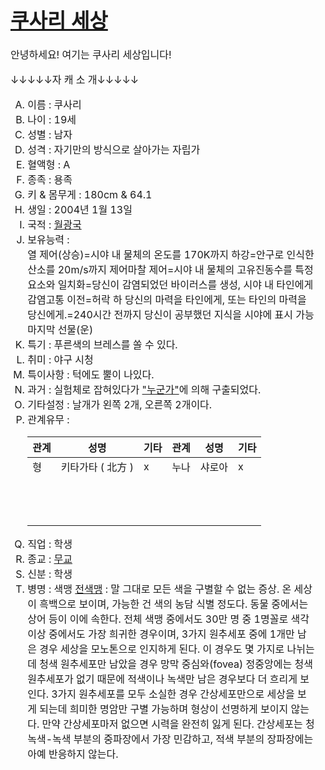 
<table>
    <thead>
        <td id="테두리">
<h1><a href="로그인전.html">쿠사리 세상</a></h1>
<p>안녕하세요! 여기는 쿠사리 세상입니다!</p>
<p>↓↓↓↓↓자 캐 소 개↓↓↓↓↓</p>
<ol type="A" start="1">
    <li>이름 : 쿠사리</li>
    <li>나이 : 19세</li>
    <li>성별 : 남자</li>
    <li>성격 : 자기만의 방식으로 살아가는 자립가</li>
    <li>혈액형 : A</li>
    <li>종족 : 용족</li>
    <li>키 & 몸무게 : 180cm & 64.1</li>
    <li>생일 : 2004년 1월 13일</li>
    <li>국적 : <a href="https://www.evernote.com/shard/s513/sh/d8544880-3e28-44ef-9636-9f929eb8bfec/969a86a24f499f777b06afc43cc37c69">월광국</a></li>
    <li>보유능력 : <br>
        열 제어(상승)=시야 내 물체의 온도를 170K까지 하강=안구로 인식한 산소를 20m/s까지 제어마찰 제어=시야 내 물체의 고유진동수를 특정 요소와 일치화=당신이 감염되었던 바이러스를 생성, 시야 내 타인에게 감염고통 이전=허락 하 당신의 마력을 타인에게, 또는 타인의 마력을 당신에게.=240시간 전까지 당신이 공부했던 지식을 시야에 표시 가능마지막 선물(운)</li>
    <li>특기 : 푸른색의 브레스를 쏠 수 있다.</li>
    <li>취미 : 야구 시청</li>
    <li>특이사항 : 턱에도 뿔이 나있다.</li>
    <li>과거 : 실험체로 잡혀있다가 <a href="https://www.evernote.com/shard/s513/sh/2aac9e1c-24c2-4842-b662-c2f586f021c5/cacb87ca60158703e48f2d9359f4c28e">"누군가"</a>에 의해 구출되었다.</li>
    <li>기타설정 : 날개가 왼쪽 2개, 오른쪽 2개이다.</li>
    <li>관계유무 : 
    <table style="width:100%" id="관계유무">
        <thead>
          <tr>
            <th>관계</th>
            <th>성명</th>
            <th>기타</th>
            <th>관계</th>
            <th>성명</th>
            <th>기타</th>
          </tr>
        </thead>
        <tbody>
          <tr>
            <td>형</td>
            <td>키타가타 ( 北方 )</td>
            <td>x</td>
            <td>누나</td>
            <td>샤로아</td>
            <td>x</td>
          </tr>
          <tr>
            <td><br></td>
            <td></td>
            <td></td>
            <td></td>
            <td></td>
            <td></td>
          </tr>
          <tr>
            <td><br></td>
            <td></td>
            <td></td>
            <td></td>
            <td></td>
            <td></td>
          </tr>
          <tr>
            <td><br></td>
            <td></td>
            <td></td>
            <td></td>
            <td></td>
            <td></td>
          </tr>
        </tbody>
        </table>
    </li>
        <li>직업 : 학생</li>
        <li>종교 : <a href="https://namu.wiki/w/%EB%AC%B4%EC%A2%85%EA%B5%90">무교</a></li>
        <li>신분 : 학생</li>
        <li>병명 : 색맹 <a href="https://namu.wiki/w/%EC%83%89%EA%B0%81%20%EC%9D%B4%EC%83%81?from=%EC%83%89%EB%A7%B9#s-3.3">전색맹</a> : 말 그대로 모든 색을 구별할 수 없는 증상. 온 세상이 흑백으로 보이며, 가능한 건 색의 농담 식별 정도다. 동물 중에서는 상어 등이 이에 속한다. 전체 색맹 중에서도 30만 명 중 1명꼴로 색각 이상 중에서도 가장 희귀한 경우이며, 3가지 원추세포 중에 1개만 남은 경우 세상을 모노톤으로 인지하게 된다. 이 경우도 몇 가지로 나뉘는데 청색 원추세포만 남았을 경우 망막 중심와(fovea) 정중앙에는 청색 원추세포가 없기 때문에 적색이나 녹색만 남은 경우보다 더 흐리게 보인다. 3가지 원추세포를 모두 소실한 경우 간상세포만으로 세상을 보게 되는데 희미한 명암만 구별 가능하며 형상이 선명하게 보이지 않는다. 만약 간상세포마저 없으면 시력을 완전히 잃게 된다. 간상세포는 청녹색-녹색 부분의 중파장에서 가장 민감하고, 적색 부분의 장파장에는 아예 반응하지 않는다.</li>
    </ol>
</table>
</thead>
</td>
